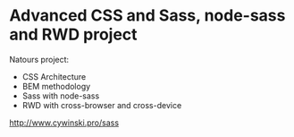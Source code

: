 # Advanced CSS and Sass, node-sass and RWD project

Natours project:

- CSS Architecture
- BEM methodology
- Sass with node-sass
- RWD with cross-browser and cross-device

http://www.cywinski.pro/sass
